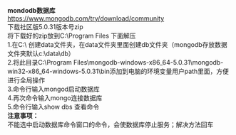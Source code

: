 **mondodb数据库**  
https://www.mongodb.com/try/download/community  
下载社区版5.0.31版本号zip  
将下载好的zip放到C:\Program Files 下面解压  
1.在C:\   创建data文件夹，在data文件夹里面创建db文件夹（mongodb存放数据文件夹默认c:\data\db）  
2.将此目录C:\Program Files\mongodb-windows-x86_64-5.0.31\mongodb-win32-x86_64-windows-5.0.31\bin添加到电脑的环境变量用户path里面，方便进行全局操作  
3.命令行输入mongod启动数据库  
4.再次命令输入mongo连接数据库  
5.命令行输入show dbs 查看命令  
**注意事项：**  
不能选中启动数据库命令窗口的命令，会使数据库停止服务；解决方法回车
